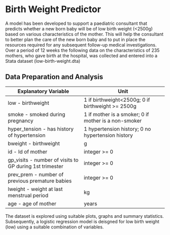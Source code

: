 # Birth Weight Predictor

A model has been developed to support a paediatric consultant that predicts whether a new born baby will be of low birth weight (<2500g) based on various characteristics of the mother. This will help the consultant to better plan the care of the new born baby and to put in place the resources required for any subsequent follow-up medical investigations. Over a period of 12 weeks the following data on the characteristics of 235 mothers, who gave birth at the hospital, was collected and entered into a Stata dataset (low-birth-weight.dta)

## Data Preparation and Analysis

|                      Explanatory Variable                  |                        Unit                          |
| ---------------------------------------------------------- | ---------------------------------------------------- | 
|                       low - birthweight                    |  1 if birthweight<2500g; 0 if birthweight >= 2500g   |
|               smoke - smoked during pregnancy              | 1 if mother is a smoker; 0 if mother is a non-smoker |
|         hyper_tension - has history of hypertension        |   1 hypertension history; 0 no hypertension history  |
|                     bweight - birthweight                  |                         g                            |
|                       id - Id of mother                    |                    integer >= 0                      |
|  gp_visits - number of visits to GP during 1st trimester   |                    integer >= 0                      |
|     prev_prem - number of previous premature babies        |                    integer >= 0                      |
|         lweight - weight at last menstrual period          |                         kg                           |
|                     age - age of mother                    |                        years                         |

The dataset is explored using suitable plots, graphs and summary statistics. Subsequently, a logistic regression model is deisgned for low birth weight (low) using a suitable combination of variables.

